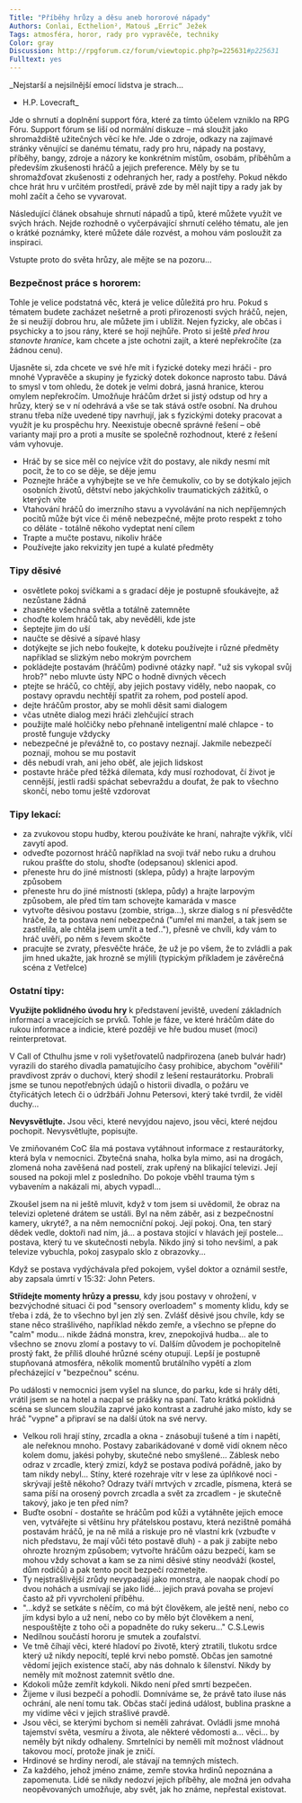 ```yaml
---
Title: "Příběhy hrůzy a děsu aneb hororové nápady"
Authors: Conlai, Ecthelion², Matouš „Erric“ Ježek
Tags: atmosféra, horor, rady pro vypravěče, techniky
Color: gray
Discussion: http://rpgforum.cz/forum/viewtopic.php?p=225631#p225631
Fulltext: yes
---
```

_Nejstarší a nejsilnější emocí lidstva je strach...  
- H.P. Lovecraft_

Jde o shrnutí a doplnění support fóra, které za tímto účelem vzniklo na RPG Fóru. Support fórum se liší od normální diskuze – má sloužit jako shromaždiště užitečných věcí ke hře. Jde o zdroje, odkazy na zajímavé stránky věnující se danému tématu, rady pro hru, nápady na postavy, příběhy, bangy, zdroje a názory ke konkrétním místům, osobám, příběhům a především zkušenosti hráčů a jejich preference. Měly by se tu shromažďovat zkušenosti z odehraných her, rady a postřehy. Pokud někdo chce hrát hru v určitém prostředí, právě zde by měl najít tipy a rady jak by mohl začít a čeho se vyvarovat.

Následující článek obsahuje shrnutí nápadů a tipů, které můžete využít ve svých hrách. Nejde rozhodně o vyčerpávající shrnutí celého tématu, ale jen o krátké poznámky, které můžete dále rozvést, a mohou vám posloužit za inspiraci.

Vstupte proto do světa hrůzy, ale mějte se na pozoru…

### Bezpečnost práce s hororem:  

Tohle je velice podstatná věc, která je velice důležitá pro hru. Pokud s tématem budete zacházet nešetrně a proti přirozenosti svých hráčů, nejen, že si neužijí dobrou hru, ale můžete jim i ublížit. Nejen fyzicky, ale občas i psychicky a to jsou rány, které se hojí nejhůře. Proto si ještě _před hrou stanovte hranice_, kam chcete a jste ochotni zajít, a které nepřekročíte (za žádnou cenu).

Ujasněte si, zda chcete ve své hře mít i fyzické doteky mezi hráči - pro mnohé Vypravěče a skupiny je fyzický dotek dokonce naprosto tabu. Dává to smysl v tom ohledu, že dotek je velmi dobrá, jasná hranice, kterou omylem nepřekročím. Umožňuje hráčům držet si jistý odstup od hry a hrůzy, který se v ní odehrává a vše se tak stává ostře osobní. Na druhou stranu třeba níže uvedené tipy navrhují, jak s fyzickými doteky pracovat a využít je ku prospěchu hry. Neexistuje obecně správné řešení – obě varianty mají pro a proti a musíte se společně rozhodnout, které z řešení vám vyhovuje.

*   Hráč by se sice měl co nejvíce vžít do postavy, ale nikdy nesmí mít pocit, že to co se děje, se děje jemu
*   Poznejte hráče a vyhýbejte se ve hře čemukoliv, co by se dotýkalo jejich osobních životů, dětství nebo jakýchkoliv traumatických zážitků, o kterých víte
*   Vtahování hráčů do imerzního stavu a vyvolávání na nich nepříjemných pocitů může být více či méně nebezpečné, mějte proto respekt z toho co děláte - totálně někoho vydeptat není cílem
*   Trapte a mučte postavu, nikoliv hráče
*   Používejte jako rekvizity jen tupé a kulaté předměty

### Tipy děsivé  

*   osvětlete pokoj svíčkami a s gradací děje je postupně sfoukávejte, až nezůstane žádná
*   zhasněte všechna světla a totálně zatemněte
*   choďte kolem hráčů tak, aby nevěděli, kde jste
*   šeptejte jim do uší
*   naučte se děsivé a sípavé hlasy
*   dotýkejte se jich nebo foukejte, k doteku používejte i různé předměty například se slizkým nebo mokrým povrchem
*   pokládejte postavám (hráčům) podivné otázky např. "už sis vykopal svůj hrob?" nebo mluvte ústy NPC o hodně divných věcech
*   ptejte se hráčů, co chtějí, aby jejich postavy viděly, nebo naopak, co postavy opravdu nechtějí spatřit za rohem, pod postelí apod.
*   dejte hráčům prostor, aby se mohli děsit sami dialogem
*   včas utněte dialog mezi hráči zlehčující strach
*   použijte malé holčičky nebo přehnaně inteligentní malé chlapce - to prostě funguje vždycky
*   nebezpečné je převážně to, co postavy neznají. Jakmile nebezpečí poznají, mohou se mu postavit
*   děs nebudí vrah, ani jeho oběť, ale jejich lidskost
*   postavte hráče před těžká dilemata, kdy musí rozhodovat, čí život je cennější, jestli radši spáchat sebevraždu a doufat, že pak to všechno skončí, nebo tomu ještě vzdorovat

### Tipy lekací:  

*   za zvukovou stopu hudby, kterou používáte ke hraní, nahrajte výkřik, vlčí zavytí apod.
*   odveďte pozornost hráčů například na svoji tvář nebo ruku a druhou rukou prašťte do stolu, shoďte (odepsanou) sklenici apod.
*   přeneste hru do jiné místnosti (sklepa, půdy) a hrajte larpovým způsobem
*   přeneste hru do jiné místnosti (sklepa, půdy) a hrajte larpovým způsobem, ale před tím tam schovejte kamaráda v masce
*   vytvořte děsivou postavu (zombie, striga...), skrze dialog s ní přesvědčte hráče, že ta postava není nebezpečná ("umřel mi manžel, a tak jsem se zastřelila, ale chtěla jsem umřít a teď.."), přesně ve chvíli, kdy vám to hráč uvěří, po něm s řevem skočte
*   pracujte se zvraty, přesvěčte hráče, že už je po všem, že to zvládli a pak jim hned ukažte, jak hrozně se mýlili (typickým příkladem je závěrečná scéna z Vetřelce)

### Ostatní tipy:  

**Využijte poklidného úvodu hry** k představení jeviště, uvedení základních informací a vracejících se prvků. Tohle je fáze, ve které hráčům dáte do rukou informace a indicie, které později ve hře budou muset (moci) reinterpretovat.

<div class="ramcek">

V Call of Cthulhu jsme v roli vyšetřovatelů nadpřirozena (aneb bulvár hadr) vyrazili do starého divadla pamatujícího časy prohibice, abychom "ověřili" pravdivost zpráv o duchovi, který shodil z lešení restaurátorku. Probrali jsme se tunou nepotřebných údajů o historii divadla, o požáru ve čtyřicátých letech či o údržbáři Johnu Petersovi, který také tvrdil, že viděl duchy...

</div>

**Nevysvětlujte.** Jsou věci, které nevyjdou najevo, jsou věci, které nejdou pochopit. Nevysvětlujte, popisujte.

<div class="ramcek">

Ve zmiňovaném CoC šla má postava vytáhnout informace z restaurátorky, která byla v nemocnici. Zbytečná snaha, holka byla mimo, asi na drogách, zlomená noha zavěšená nad postelí, zrak upřený na blikající televizi. Její soused na pokoji mlel z posledního. Do pokoje vběhl trauma tým s vybavením a nakázali mi, abych vypadl...

Zkoušel jsem na ni ještě mluvit, když v tom jsem si uvědomil, že obraz na televizi opletené drátem se ustáli. Byl na něm záběr, asi z bezpečnostní kamery, ukryté?, a na něm nemocniční pokoj. Její pokoj. Ona, ten starý dědek vedle, doktoři nad ním, já... a postava stojící v hlavách její postele... postava, který tu ve skutečnosti nebyla. Nikdo jiný si toho nevšiml, a pak televize vybuchla, pokoj zasypalo sklo z obrazovky...

Když se postava vydýchávala před pokojem, vyšel doktor a oznámil sestře, aby zapsala úmrtí v 15:32: John Peters.

</div>

**Střídejte momenty hrůzy a pressu**, kdy jsou postavy v ohrožení, v bezvýchodné situaci či pod "sensory overloadem" s momenty klidu, kdy se třeba i zdá, že to všechno byl jen zlý sen. Zvlášť děsivé jsou chvíle, kdy se stane něco strašlivého, například někdo zemře, a všechno se přepne do "calm" modu... nikde žádná monstra, krev, znepokojivá hudba... ale to všechno se znovu zlomí a postavy to ví. Dalším důvodem je pochopitelně prostý fakt, že příliš dlouhé hrůzné scény otupují. Lepší je postupně stupňovaná atmosféra, několik momentů brutálního vypětí a zlom přecházející v "bezpečnou" scénu.

<div class="ramcek">

Po události v nemocnici jsem vyšel na slunce, do parku, kde si hrály děti, vrátil jsem se na hotel a nacpal se prášky na spaní. Tato krátká poklidná scéna se sluncem sloužila zaprvé jako kontrast a zadruhé jako místo, kdy se hráč "vypne" a připraví se na další útok na své nervy.

</div>

*   Velkou roli hrají stíny, zrcadla a okna - znásobují tušené a tím i napětí, ale neřeknou mnoho. Postavy zabarikádované v domě vidí oknem něco kolem domu, jakési pohyby, skutečné nebo smyšlené... Záblesk nebo odraz v zrcadle, který zmizí, když se postava podívá pořádně, jako by tam nikdy nebyl... Stíny, které rozehraje vítr v lese za úplňkové noci - skrývají ještě někoho? Odrazy tváří mrtvých v zrcadle, písmena, která se sama píší na orosený povrch zrcadla a svět za zrcadlem - je skutečně takový, jako je ten před ním?
*   Buďte osobní - dostaňte se hráčům pod kůži a vytáhněte jejich emoce ven, vytvářejte si většinu hry přátelskou postavu, která nezištně pomáhá postavám hráčů, je na ně milá a riskuje pro ně vlastní krk (vzbuďte v nich představu, že mají vůči této postavě dluh) - a pak ji zabijte nebo ohrozte hrozným způsobem; vytvořte hráčům oázu bezpečí, kam se mohou vždy schovat a kam se za nimi děsivé stíny neodváží (kostel, dům rodičů) a pak tento pocit bezpečí rozmetejte.
*   Ty nejstrašlivější zrůdy nevypadají jako monstra, ale naopak chodí po dvou nohách a usmívají se jako lidé... jejich pravá povaha se projeví často až při vyvrcholení příběhu.
*   "...když se setkáte s něčím, co má být člověkem, ale ještě není, nebo co jím kdysi bylo a už není, nebo co by mělo být člověkem a není, nespouštějte z toho oči a popadněte do ruky sekeru..." C.S.Lewis
*   Nedílnou součástí hororu je smutek a zoufalství.
*   Ve tmě číhají věci, které hladoví po životě, který ztratili, tlukotu srdce který už nikdy nepocítí, teplé krvi nebo pomstě. Občas jen samotné vědomí jejich existence stačí, aby nás dohnalo k šílenství. Nikdy by neměly mít možnost zatemnit světlo dne.
*   Kdokoli může zemřít kdykoli. Nikdo není před smrtí bezpečen.
*   Žijeme v ilusi bezpečí a pohodlí. Domníváme se, že právě tato iluse nás ochrání, ale není tomu tak. Občas stačí jediná událost, bublina praskne a my vidíme věci v jejich strašlivé pravdě.
*   Jsou věci, se kterými bychom si neměli zahrávat. Ovládli jsme mnohá tajemství světa, vesmíru a života, ale některé vědomosti a… věci… by neměly být nikdy odhaleny. Smrtelníci by neměli mít možnost vládnout takovou mocí, protože jinak je zničí.
*   Hrdinové se hrdiny nerodí, ale stávají na temných místech.
*   Za každého, jehož jméno známe, zemře stovka hrdinů nepoznána a zapomenuta. Lidé se nikdy nedozví jejich příběhy, ale možná jen odvaha neopěvovaných umožňuje, aby svět, jak ho známe, nepřestal existovat.
